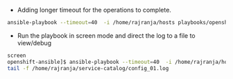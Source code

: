 * Adding longer timeout for the operations to complete.

```sh
ansible-playbook --timeout=40  -i /home/rajranja/hosts playbooks/openshift-service-catalog/config.yml  -vvvv
```

* Run the playbook in screen mode and direct the log to a file to view/debug

```sh
screen
openshift-ansible]$ ansible-playbook --timeout=40  -i /home/rajranja/hosts playbooks/openshift-service-catalog/config.yml  -vvvv | tee /home/rajranja/service-catalog/config_01.log
tail -f /home/rajranja/service-catalog/config_01.log
```

